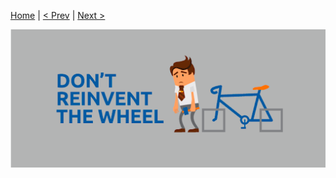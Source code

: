 [Home](../../Readme.md) | [< Prev](02Dry.md) | [Next >](../../Readme.md)

![image](dontReinvent.png)